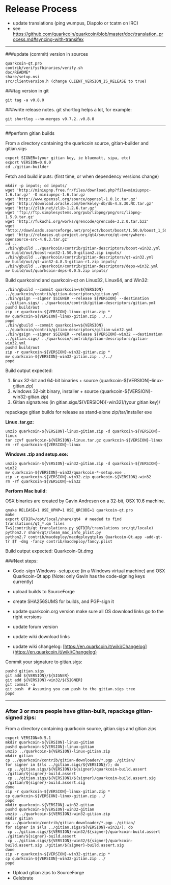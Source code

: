 Release Process
====================

* update translations (ping wumpus, Diapolo or tcatm on IRC)
* see https://github.com/quarkcoin/quarkcoin/blob/master/doc/translation_process.md#syncing-with-transifex

* * *

###update (commit) version in sources


	quarkcoin-qt.pro
	contrib/verifysfbinaries/verify.sh
	doc/README*
	share/setup.nsi
	src/clientversion.h (change CLIENT_VERSION_IS_RELEASE to true)

###tag version in git

	git tag -a v0.8.0

###write release notes. git shortlog helps a lot, for example:

	git shortlog --no-merges v0.7.2..v0.8.0

* * *

##perform gitian builds

 From a directory containing the quarkcoin source, gitian-builder and gitian.sigs
  
	export SIGNER=(your gitian key, ie bluematt, sipa, etc)
	export VERSION=0.8.0
	cd ./gitian-builder

 Fetch and build inputs: (first time, or when dependency versions change)

	mkdir -p inputs; cd inputs/
	wget 'http://miniupnp.free.fr/files/download.php?file=miniupnpc-1.6.tar.gz' -O miniupnpc-1.6.tar.gz
	wget 'http://www.openssl.org/source/openssl-1.0.1c.tar.gz'
	wget 'http://download.oracle.com/berkeley-db/db-4.8.30.NC.tar.gz'
	wget 'http://zlib.net/zlib-1.2.6.tar.gz'
	wget 'ftp://ftp.simplesystems.org/pub/libpng/png/src/libpng-1.5.9.tar.gz'
	wget 'http://fukuchi.org/works/qrencode/qrencode-3.2.0.tar.bz2'
	wget 'http://downloads.sourceforge.net/project/boost/boost/1.50.0/boost_1_50_0.tar.bz2'
	wget 'http://releases.qt-project.org/qt4/source/qt-everywhere-opensource-src-4.8.3.tar.gz'
	cd ..
	./bin/gbuild ../quarkcoin/contrib/gitian-descriptors/boost-win32.yml
	mv build/out/boost-win32-1.50.0-gitian2.zip inputs/
	./bin/gbuild ../quarkcoin/contrib/gitian-descriptors/qt-win32.yml
	mv build/out/qt-win32-4.8.3-gitian-r1.zip inputs/
	./bin/gbuild ../quarkcoin/contrib/gitian-descriptors/deps-win32.yml
	mv build/out/quarkcoin-deps-0.0.5.zip inputs/

 Build quarkcoind and quarkcoin-qt on Linux32, Linux64, and Win32:
  
	./bin/gbuild --commit quarkcoin=v${VERSION} ../quarkcoin/contrib/gitian-descriptors/gitian.yml
	./bin/gsign --signer $SIGNER --release ${VERSION} --destination ../gitian.sigs/ ../quarkcoin/contrib/gitian-descriptors/gitian.yml
	pushd build/out
	zip -r quarkcoin-${VERSION}-linux-gitian.zip *
	mv quarkcoin-${VERSION}-linux-gitian.zip ../../
	popd
	./bin/gbuild --commit quarkcoin=v${VERSION} ../quarkcoin/contrib/gitian-descriptors/gitian-win32.yml
	./bin/gsign --signer $SIGNER --release ${VERSION}-win32 --destination ../gitian.sigs/ ../quarkcoin/contrib/gitian-descriptors/gitian-win32.yml
	pushd build/out
	zip -r quarkcoin-${VERSION}-win32-gitian.zip *
	mv quarkcoin-${VERSION}-win32-gitian.zip ../../
	popd

  Build output expected:

  1. linux 32-bit and 64-bit binaries + source (quarkcoin-${VERSION}-linux-gitian.zip)
  2. windows 32-bit binary, installer + source (quarkcoin-${VERSION}-win32-gitian.zip)
  3. Gitian signatures (in gitian.sigs/${VERSION}[-win32]/(your gitian key)/

repackage gitian builds for release as stand-alone zip/tar/installer exe

**Linux .tar.gz:**

	unzip quarkcoin-${VERSION}-linux-gitian.zip -d quarkcoin-${VERSION}-linux
	tar czvf quarkcoin-${VERSION}-linux.tar.gz quarkcoin-${VERSION}-linux
	rm -rf quarkcoin-${VERSION}-linux

**Windows .zip and setup.exe:**

	unzip quarkcoin-${VERSION}-win32-gitian.zip -d quarkcoin-${VERSION}-win32
	mv quarkcoin-${VERSION}-win32/quarkcoin-*-setup.exe .
	zip -r quarkcoin-${VERSION}-win32.zip quarkcoin-${VERSION}-win32
	rm -rf quarkcoin-${VERSION}-win32

**Perform Mac build:**

  OSX binaries are created by Gavin Andresen on a 32-bit, OSX 10.6 machine.

	qmake RELEASE=1 USE_UPNP=1 USE_QRCODE=1 quarkcoin-qt.pro
	make
	export QTDIR=/opt/local/share/qt4  # needed to find translations/qt_*.qm files
	T=$(contrib/qt_translations.py $QTDIR/translations src/qt/locale)
	python2.7 share/qt/clean_mac_info_plist.py
	python2.7 contrib/macdeploy/macdeployqtplus Quarkcoin-Qt.app -add-qt-tr $T -dmg -fancy contrib/macdeploy/fancy.plist

 Build output expected: Quarkcoin-Qt.dmg

###Next steps:

* Code-sign Windows -setup.exe (in a Windows virtual machine) and
  OSX Quarkcoin-Qt.app (Note: only Gavin has the code-signing keys currently)

* upload builds to SourceForge

* create SHA256SUMS for builds, and PGP-sign it

* update quarkcoin.org version
  make sure all OS download links go to the right versions

* update forum version

* update wiki download links

* update wiki changelog: [https://en.quarkcoin.it/wiki/Changelog](https://en.quarkcoin.it/wiki/Changelog)

Commit your signature to gitian.sigs:

	pushd gitian.sigs
	git add ${VERSION}/${SIGNER}
	git add ${VERSION}-win32/${SIGNER}
	git commit -a
	git push  # Assuming you can push to the gitian.sigs tree
	popd

-------------------------------------------------------------------------

### After 3 or more people have gitian-built, repackage gitian-signed zips:

From a directory containing quarkcoin source, gitian.sigs and gitian zips

	export VERSION=0.5.1
	mkdir quarkcoin-${VERSION}-linux-gitian
	pushd quarkcoin-${VERSION}-linux-gitian
	unzip ../quarkcoin-${VERSION}-linux-gitian.zip
	mkdir gitian
	cp ../quarkcoin/contrib/gitian-downloader/*.pgp ./gitian/
	for signer in $(ls ../gitian.sigs/${VERSION}/); do
	 cp ../gitian.sigs/${VERSION}/${signer}/quarkcoin-build.assert ./gitian/${signer}-build.assert
	 cp ../gitian.sigs/${VERSION}/${signer}/quarkcoin-build.assert.sig ./gitian/${signer}-build.assert.sig
	done
	zip -r quarkcoin-${VERSION}-linux-gitian.zip *
	cp quarkcoin-${VERSION}-linux-gitian.zip ../
	popd
	mkdir quarkcoin-${VERSION}-win32-gitian
	pushd quarkcoin-${VERSION}-win32-gitian
	unzip ../quarkcoin-${VERSION}-win32-gitian.zip
	mkdir gitian
	cp ../quarkcoin/contrib/gitian-downloader/*.pgp ./gitian/
	for signer in $(ls ../gitian.sigs/${VERSION}-win32/); do
	 cp ../gitian.sigs/${VERSION}-win32/${signer}/quarkcoin-build.assert ./gitian/${signer}-build.assert
	 cp ../gitian.sigs/${VERSION}-win32/${signer}/quarkcoin-build.assert.sig ./gitian/${signer}-build.assert.sig
	done
	zip -r quarkcoin-${VERSION}-win32-gitian.zip *
	cp quarkcoin-${VERSION}-win32-gitian.zip ../
	popd

- Upload gitian zips to SourceForge
- Celebrate 
